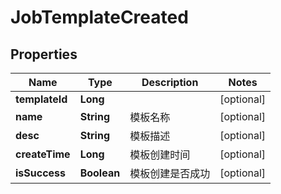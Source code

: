 
# JobTemplateCreated

## Properties
Name | Type | Description | Notes
------------ | ------------- | ------------- | -------------
**templateId** | **Long** |  |  [optional]
**name** | **String** | 模板名称 |  [optional]
**desc** | **String** | 模板描述 |  [optional]
**createTime** | **Long** | 模板创建时间 |  [optional]
**isSuccess** | **Boolean** | 模板创建是否成功 |  [optional]



